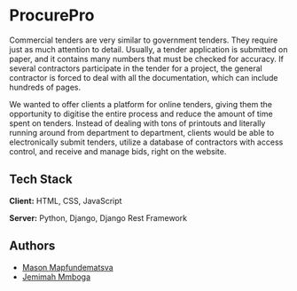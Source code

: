 
# ProcurePro

Commercial tenders are very similar to government tenders. They require just as much attention to detail. Usually, a tender application is submitted on paper, and it contains many numbers that must be checked for accuracy. If several contractors participate in the tender for a project, the general contractor is forced to deal with all the documentation, which can include hundreds of pages.

We wanted to offer clients a platform for online tenders, giving them the opportunity to digitise the entire process and reduce the amount of time spent on tenders. Instead of dealing with tons of printouts and literally running around from department to department, clients would be able to electronically submit tenders, utilize a database of contractors with access control, and receive and manage bids, right on the website.


## Tech Stack

**Client:** HTML, CSS, JavaScript

**Server:** Python, Django, Django Rest Framework


## Authors
- [Mason Mapfundematsva](https://github.com/masonk16)
- [Jemimah Mmboga](https://github.com/mmbogajemimah)
